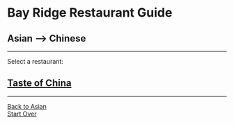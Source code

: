 # Bay Ridge Restaurant Guide
## Asian --> Chinese
---
Select a restaurant:
## [Taste of China](http://www.brooklyntasteofchina.com/)
---
[Back to Asian](asian)  
[Start Over](../home.md)